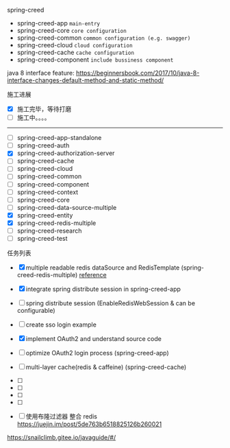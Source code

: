 spring-creed
- spring-creed-app `main-entry`
- spring-creed-core `core configuration`
- spring-creed-common `common configuration (e.g. swagger)`
- spring-creed-cloud `cloud configuration`
- spring-creed-cache `cache configuration`
- spring-creed-component `include bussiness component`

java 8 interface feature: 
https://beginnersbook.com/2017/10/java-8-interface-changes-default-method-and-static-method/

施工进展
- [x] 施工完毕，等待打磨
- [ ] 施工中。。。。
-------

- [ ] spring-creed-app-standalone
- [ ] spring-creed-auth
- [x] spring-creed-authorization-server
- [ ] spring-creed-cache
- [ ] spring-creed-cloud
- [ ] spring-creed-common
- [ ] spring-creed-component
- [ ] spring-creed-context
- [ ] spring-creed-core
- [ ] spring-creed-data-source-multiple
- [x] spring-creed-entity
- [x] spring-creed-redis-multiple
- [ ] spring-creed-research
- [ ] spring-creed-test
  
任务列表  
- [x] multiple readable redis dataSource and RedisTemplate (spring-creed-redis-multiple) [reference](https://github.com/louislivi/fastdep/blob/master/fastdep-redis/src/main/java/com/louislivi/fastdep/redis/FastDepRedisProperties.java)
- [x] integrate spring distribute session in spring-creed-app 
- [ ] spring distribute session (EnableRedisWebSession & can be configurable)
- [ ] create sso login example
- [x] implement OAuth2 and understand source code
- [ ] optimize OAuth2 login process (spring-creed-app)
- [ ] multi-layer cache(redis & caffeine) (spring-creed-cache)
- [ ] 
- [ ] 
- [ ] 
- [ ] 
- [ ] 使用布隆过滤器 整合 redis
https://juejin.im/post/5de763b6518825126b260021



https://snailclimb.gitee.io/javaguide/#/